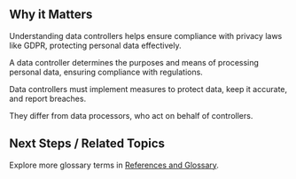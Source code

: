 
## Why it Matters
Understanding data controllers helps ensure compliance with privacy laws like GDPR, protecting personal data effectively.

A data controller determines the purposes and means of processing personal data, ensuring compliance with regulations.

Data controllers must implement measures to protect data, keep it accurate, and report breaches.

They differ from data processors, who act on behalf of controllers.

## Next Steps / Related Topics
Explore more glossary terms in [References and Glossary](/11-references-&-glossary/index.md).
